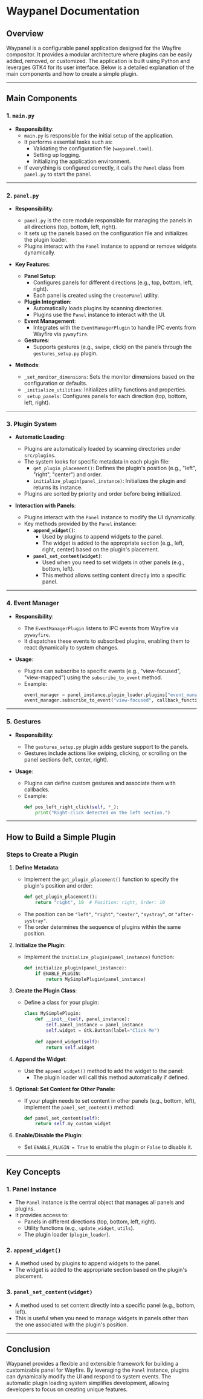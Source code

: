 # Waypanel Documentation

## Overview

Waypanel is a configurable panel application designed for the Wayfire compositor. It provides a modular architecture where plugins can be easily added, removed, or customized. The application is built using Python and leverages GTK4 for its user interface. Below is a detailed explanation of the main components and how to create a simple plugin.

---

## Main Components

### 1. `main.py`
- **Responsibility**:
  - `main.py` is responsible for the initial setup of the application.
  - It performs essential tasks such as:
    - Validating the configuration file (`waypanel.toml`).
    - Setting up logging.
    - Initializing the application environment.
  - If everything is configured correctly, it calls the `Panel` class from `panel.py` to start the panel.

---

### 2. `panel.py`
- **Responsibility**:
  - `panel.py` is the core module responsible for managing the panels in all directions (top, bottom, left, right).
  - It sets up the panels based on the configuration file and initializes the plugin loader.
  - Plugins interact with the `Panel` instance to append or remove widgets dynamically.

- **Key Features**:
  - **Panel Setup**:
    - Configures panels for different directions (e.g., top, bottom, left, right).
    - Each panel is created using the `CreatePanel` utility.
  - **Plugin Integration**:
    - Automatically loads plugins by scanning directories.
    - Plugins use the `Panel` instance to interact with the UI.
  - **Event Management**:
    - Integrates with the `EventManagerPlugin` to handle IPC events from Wayfire via `pywayfire`.
  - **Gestures**:
    - Supports gestures (e.g., swipe, click) on the panels through the `gestures_setup.py` plugin.

- **Methods**:
  - `_set_monitor_dimensions`: Sets the monitor dimensions based on the configuration or defaults.
  - `_initialize_utilities`: Initializes utility functions and properties.
  - `_setup_panels`: Configures panels for each direction (top, bottom, left, right).

---

### 3. Plugin System
- **Automatic Loading**:
  - Plugins are automatically loaded by scanning directories under `src/plugins`.
  - The system looks for specific metadata in each plugin file:
    - `get_plugin_placement()`: Defines the plugin's position (e.g., "left", "right", "center") and order.
    - `initialize_plugin(panel_instance)`: Initializes the plugin and returns its instance.
  - Plugins are sorted by priority and order before being initialized.

- **Interaction with Panels**:
  - Plugins interact with the `Panel` instance to modify the UI dynamically.
  - Key methods provided by the `Panel` instance:
    - **`append_widget()`**:
      - Used by plugins to append widgets to the panel.
      - The widget is added to the appropriate section (e.g., left, right, center) based on the plugin's placement.
    - **`panel_set_content(widget)`**:
      - Used when you need to set widgets in other panels (e.g., bottom, left).
      - This method allows setting content directly into a specific panel.

---

### 4. Event Manager
- **Responsibility**:
  - The `EventManagerPlugin` listens to IPC events from Wayfire via `pywayfire`.
  - It dispatches these events to subscribed plugins, enabling them to react dynamically to system changes.

- **Usage**:
  - Plugins can subscribe to specific events (e.g., "view-focused", "view-mapped") using the `subscribe_to_event` method.
  - Example:
    ```python
    event_manager = panel_instance.plugin_loader.plugins["event_manager"]
    event_manager.subscribe_to_event("view-focused", callback_function)
    ```

---

### 5. Gestures
- **Responsibility**:
  - The `gestures_setup.py` plugin adds gesture support to the panels.
  - Gestures include actions like swiping, clicking, or scrolling on the panel sections (left, center, right).

- **Usage**:
  - Plugins can define custom gestures and associate them with callbacks.
  - Example:
    ```python
    def pos_left_right_click(self, *_):
        print("Right-click detected on the left section.")
    ```

---

## How to Build a Simple Plugin

### Steps to Create a Plugin
1. **Define Metadata**:
   - Implement the `get_plugin_placement()` function to specify the plugin's position and order:
     ```python
     def get_plugin_placement():
         return "right", 10  # Position: right, Order: 10
     ```
   - The position can be `"left"`, `"right"`, `"center"`, `"systray"`, or `"after-systray"`.
   - The order determines the sequence of plugins within the same position.

2. **Initialize the Plugin**:
   - Implement the `initialize_plugin(panel_instance)` function:
     ```python
     def initialize_plugin(panel_instance):
         if ENABLE_PLUGIN:
             return MySimplePlugin(panel_instance)
     ```

3. **Create the Plugin Class**:
   - Define a class for your plugin:
     ```python
     class MySimplePlugin:
         def __init__(self, panel_instance):
             self.panel_instance = panel_instance
             self.widget = Gtk.Button(label="Click Me")
         
         def append_widget(self):
             return self.widget
     ```

4. **Append the Widget**:
   - Use the `append_widget()` method to add the widget to the panel:
     - The plugin loader will call this method automatically if defined.

5. **Optional: Set Content for Other Panels**:
   - If your plugin needs to set content in other panels (e.g., bottom, left), implement the `panel_set_content()` method:
     ```python
     def panel_set_content(self):
         return self.my_custom_widget
     ```

6. **Enable/Disable the Plugin**:
   - Set `ENABLE_PLUGIN = True` to enable the plugin or `False` to disable it.

---

## Key Concepts

### 1. Panel Instance
- The `Panel` instance is the central object that manages all panels and plugins.
- It provides access to:
  - Panels in different directions (top, bottom, left, right).
  - Utility functions (e.g., `update_widget`, `utils`).
  - The plugin loader (`plugin_loader`).

### 2. `append_widget()`
- A method used by plugins to append widgets to the panel.
- The widget is added to the appropriate section based on the plugin's placement.

### 3. `panel_set_content(widget)`
- A method used to set content directly into a specific panel (e.g., bottom, left).
- This is useful when you need to manage widgets in panels other than the one associated with the plugin's position.

---

## Conclusion

Waypanel provides a flexible and extensible framework for building a customizable panel for Wayfire. By leveraging the `Panel` instance, plugins can dynamically modify the UI and respond to system events. The automatic plugin loading system simplifies development, allowing developers to focus on creating unique features.
